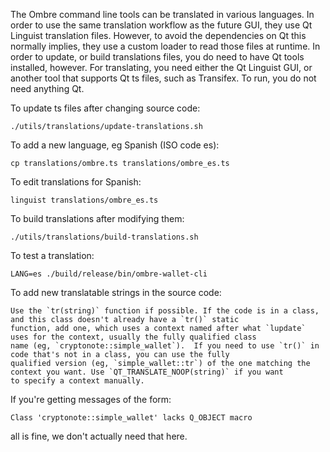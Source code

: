 The Ombre command line tools can be translated in various languages.
In order to use the same translation workflow as the future GUI, they
use Qt Linguist translation files. However, to avoid the dependencies
on Qt this normally implies, they use a custom loader to read those
files at runtime. In order to update, or build translations files, you
do need to have Qt tools installed, however. For translating, you need
either the Qt Linguist GUI, or another tool that supports Qt ts files,
such as Transifex. To run, you do not need anything Qt.

To update ts files after changing source code:

    ./utils/translations/update-translations.sh

To add a new language, eg Spanish (ISO code es):

    cp translations/ombre.ts translations/ombre_es.ts

To edit translations for Spanish:

    linguist translations/ombre_es.ts

To build translations after modifying them:

    ./utils/translations/build-translations.sh

To test a translation:

    LANG=es ./build/release/bin/ombre-wallet-cli

To add new translatable strings in the source code:

    Use the `tr(string)` function if possible. If the code is in a class, and this class doesn't already have a `tr()` static
    function, add one, which uses a context named after what `lupdate` uses for the context, usually the fully qualified class
    name (eg, `cryptonote::simple_wallet`).  If you need to use `tr()` in code that's not in a class, you can use the fully
    qualified version (eg, `simple_wallet::tr`) of the one matching the context you want. Use `QT_TRANSLATE_NOOP(string)` if you want
    to specify a context manually.

If you're getting messages of the form:

    Class 'cryptonote::simple_wallet' lacks Q_OBJECT macro

all is fine, we don't actually need that here.
